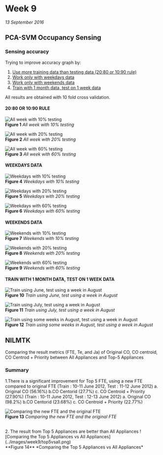# Week 9
*13 September 2016*



## PCA-SVM Occupancy Sensing
### Sensing accuracy
Trying to improve accuracy graph by:<br>
1. [Use more training data than testing data (20:80 or 10:90 rule)](#twentyeighty)<br>
2. [Work only with weekdays data](#weekdays)<br> 
3. [Work only with weekends data](#weekends)<br>
3. [Train with 1 month data, test on 1 week data](#onemonth)<br>

All results are obtained with 10 fold cross validation.

#### 20:80 OR 10:90 RULE <a name="twentyeighty"></a>

![All week with 10% testing](../images/week9/test_10.PNG)<br>
    **Figure 1** *All week with 10% testing*

![All week with 20% testing](../images/week9/test_20.PNG)<br>
    **Figure 2** *All week with 20% testing*

![All week with 60% testing](../images/week9/test_60.PNG)<br>
    **Figure 3** *All week with 60% testing*	

#### WEEKDAYS DATA <a name="weekdays"></a>
	
![Weekdays with 10% testing](../images/week9/wd_10.PNG)<br>
    **Figure 4** *Weekdays with 10% testing*

![Weekdays with 20% testing](../images/week9/wd_20.PNG)<br>
    **Figure 5** *Weekdays with 20% testing*

![Weekdays with 60% testing](../images/week9/wd_60.PNG)<br>
    **Figure 6** *Weekdays with 60% testing*	

#### WEEKENDS DATA <a name="weekends"></a>
	
![Weekends with 10% testing](../images/week9/we_10.PNG)<br>
    **Figure 7** *Weekends with 10% testing*

![Weekends with 20% testing](../images/week9/we_20.PNG)<br>
    **Figure 8** *Weekends with 20% testing*

![Weekends with 60% testing](../images/week9/we_60.PNG)<br>
    **Figure 9** *Weekends with 60% testing*	

#### TRAIN WITH 1 MONTH DATA, TEST ON 1 WEEK DATA <a name="onemonth"></a>

![Train using June, test using a week in August](../images/week9/trjun_teaug.png)<br>
    **Figure 10** *Train using June, test using a week in August*
	
![Train using July, test using a week in August](../images/week9/trjul_teaug.png)<br>
    **Figure 11** *Train using July, test using a week in August*

![Train using some weeks in August, test using a week in August](../images/week9/traug_teaug.png)<br>
    **Figure 12** *Train using some weeks in August, test using a week in August*
    
## NILMTK
Comparing the result metrics (FTE, Te, and Ja)  of Original CO, CO centroid, CO Centrod + Priority between All Appliances and Top-5 Appliances
### Summary
1.There is a significant improvement  for Top 5 FTE, using a new FTE compared to original FTE
(Train :  10-11 June 2012, Test : 11-12 June 2012)
a. Original CO (56.16%) 
b.CO Centorid (27.7%)
c. CO Centroid + Priority (27.90%)
(Train :  10-11 June 2012, Test : 12-13 June 2012)
a. Original CO (98.2%) 
b.CO Centorid (23.68%)
c. CO Centroid + Priority (22.77%)

![Comparing the new FTE and the original FTE](../images/week9/ftenew.png)<br>
    **Figure 13** *Comparing the new FTE and the original FTE*

<br>
2. The result from Top 5 Appliances are better than All Appliances
![Comparing the Top 5 Appliances vs All Appliances](../images/week9/top5vsall.png)<br>
    **Figure 14** *Comparing the Top 5 Appliances vs All Appliances* 

